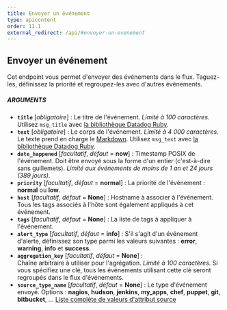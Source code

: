 ```yaml
---
title: Envoyer un événement
type: apicontent
order: 11.1
external_redirect: /api/#envoyer-un-evenement
---
```


## Envoyer un événement
Cet endpoint vous permet d'envoyer des événements dans le flux. Taguez-les, définissez la priorité et regroupez-les avec d'autres événements.

##### ARGUMENTS
* **`title`** [*obligatoire*] : 
    Le titre de l'événement. *Limité à 100 caractères*.
    Utilisez `msg_title` avec [la bibliothèque Datadog Ruby][1].
* **`text`** [*obligatoire*] : 
    Le corps de l'événement. *Limité à 4 000 caractères.*
    Le texte prend en charge le [Markdown][2].
    Utilisez `msg_text` avec [la bibliothèque Datadog Ruby][1].
* **`date_happened`** [*facultatif*, *défaut* = **now**] :
    Timestamp POSIX de l'événement. Doit être envoyé sous la forme d'un entier (c'est-à-dire sans guillemets). *Limité aux événements de moins de 1 an et 24 jours (389 jours)*.
* **`priority`** [*facultatif*, *défaut* = **normal**] :
    La priorité de l'événement : **normal** ou **low**.
* **`host`** [*facultatif*, *défaut* = **None**] :
    Hostname à associer à l'événement. Tous les tags associés à l'hôte sont également appliqués à cet événement.
* **`tags`** [*facultatif*, *défaut* = **None**] :
    La liste de tags à appliquer à l'événement.
* **`alert_type`** [*facultatif*, *défaut* = **info**] :
    S'il s'agit d'un événement d'alerte, définissez son type parmi les valeurs suivantes : **error**, **warning**, **info** et **success**.
* **`aggregation_key`** [*facultatif*, *défaut* = **None**] :  
    Chaîne arbitraire à utiliser pour l'agrégation. *Limité à 100 caractères*.
    Si vous spécifiez une clé, tous les événements utilisant cette clé seront regroupés dans le flux d'événements.
* **`source_type_name`** [*facultatif*, *défaut* = **None**] :
    Le type d'événement envoyé.
    Options : **nagios**, **hudson**, **jenkins**, **my_apps**, **chef**, **puppet**, **git**, **bitbucket**, ...
    [Liste complète de valeurs d'attribut source][3]

[1]: https://github.com/DataDog/dogapi-rb
[2]: /graphing/event_stream/#markdown-events\
[3]: /integrations/faq/list-of-api-source-attribute-value
